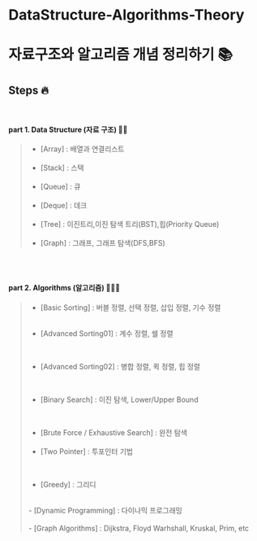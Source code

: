 # DataStructure-Algorithms-Theory
# 자료구조와 알고리즘 개념 정리하기 📚

## Steps 🔥

<br>

#### part 1. Data Structure (자료 구조) 👨‍💻

>   - [Array] :  배열과 연결리스트<br>
>     <br>
>   - [Stack] : 스택<br>
>      <br>
>   - [Queue] : 큐<br>
>     <br>
>   - [Deque] : 데크<br>
>     <br>
>   - [Tree] : 이진트리,이진 탐색 트리(BST),힙(Priority Queue)<br>
>     <br>
>   - [Graph] : 그래프, 그래프 탐색(DFS,BFS)

<br>
<br>

#### part 2. Algorithms (알고리즘) 🧑🏼‍💻


> - [Basic Sorting] : 버블 정렬, 선택 정렬, 삽입 정렬, 기수 정렬<br>
>   <br>
> 
> - [Advanced Sorting01] : 계수 정렬, 쉘 정렬 <br>
>  <br>
> 
> - [Advanced Sorting02] : 병합 정렬, 퀵 정렬, 힙 정렬 <br>
>  <br>
> 
> - [Binary Search] : 이진 탐색, Lower/Upper Bound<br>
>  <br>
> 
> - [Brute Force / Exhaustive Search] : 완전 탐색<br>
>   <br>
> - [Two Pointer] : 투포인터 기법 <br>
>  <br>
> 
> - [Greedy] : 그리디 <br>
>  <br>
> - [Dynamic Programming] : 다이나믹 프로그래밍 <br>
>    <br> 
> - [Graph Algorithms] : Dijkstra, Floyd Warhshall, Kruskal, Prim, etc



